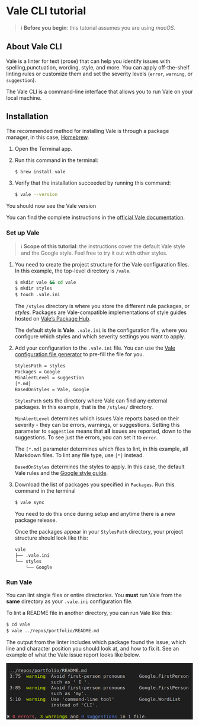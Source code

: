# Vale CLI tutorial

> :information_source: **Before you begin**: this tutorial assumes you are using *macOS*.

## About Vale CLI

Vale is a linter for text (prose) that can help you identify issues with spelling,punctuation, wording, style, and more. You can apply off-the-shelf linting rules or customize them and set the severity levels (`error`, `warning`, or `suggestion`).

The Vale CLI is a command-line interface that allows you to run Vale on your local machine.

## Installation

The recommended method for installing Vale is through a package manager, in this case, [Homebrew](https://formulae.brew.sh/formula/vale).

1. Open the Terminal app.
2. Run this command in the terminal:

    ```sh
    $ brew install vale
    ```

3. Verify that the installation succeeded by running this command:
    
    ```sh
    $ vale --version
    ```

You should now see the Vale version

You can find the complete instructions in the [official Vale documentation](https://vale.sh/docs/vale-cli/installation/).

### Set up Vale

> :information_source: **Scope of this tutorial**: the instructions cover the default Vale style and the Google style. Feel free to try it out with other styles.

1. You need to create the project structure for the Vale configuration files. In this example, the top-level directory is `/vale`.

    ```sh
    $ mkdir vale && cd vale
    $ mkdir styles
    $ touch .vale.ini
    ```

    The `/styles` directory is where you store the different rule packages, or *styles*. Packages are Vale-compatible implementations of style guides hosted on [Valeʼs Package Hub](https://vale.sh/hub/).

    The default style is **Vale**. `.vale.ini` is the configuration file, where you configure which styles and which severity settings you want to apply.

2. Add your configuration to the `.vale.ini` file. You can use the [Vale configuration file generator](https://vale.sh/generator) to pre-fill the file for you.

    ```
    StylesPath = styles
    Packages = Google
    MinAlertLevel = suggestion
    [*.md]
    BasedOnStyles = Vale, Google
    ```

    `StylesPath` sets the directory where Vale can find any external packages. In this example, that is the `/styles/` directory.

    `MinAlertLevel` determines which issues Vale reports based on their severity - they can be errors, warnings, or suggestions. Setting this parameter to `suggestion` means that **all** issues are reported, down to the suggestions. To see just the errors, you can set it to `error`.

    The `[*.md]` parameter determines which files to lint, in this example, all Markdown files. To lint any file type, use `[*]` instead.

    `BasedOnStyles` determines the styles to apply. In this case, the default Vale rules and the [Google style guide](https://developers.google.com/style).

3. Download the list of packages you specified in `Packages`. Run this command in the terminal

    ```sh
    $ vale sync
    ```

    You need to do this once during setup and anytime there is a new package release.

    Once the packages appear in your `StylesPath` directory, your project structure should look like this:

    ```
    vale
    ├── .vale.ini
    └── styles
        └── Google
    ```

### Run Vale

You can lint single files or entire directories. You **must** run Vale from the **same** directory as your `.vale.ini` configuration file.

To lint a README file in another directory, you can run Vale like this:

```sh
$ cd vale
$ vale ../repos/portfolio/README.md
```

The output from the linter includes which package found the issue, which line and character position you should look at, and how to fix it. See an example of what the Vale issue report looks like below.

![Vale issue report](./media/vale-report.png)

